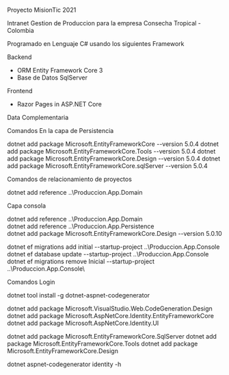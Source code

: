 Proyecto MisionTic 2021

Intranet Gestion de Produccion para la empresa Consecha Tropical - Colombia

Programado en Lenguaje C# usando los siguientes Framework

Backend
 - ORM Entity Framework Core 3
 - Base de Datos SqlServer

Frontend
- Razor Pages in ASP.NET Core

Data Complementaria

Comandos En la capa de Persistencia 

dotnet add package Microsoft.EntityFrameworkCore --version 5.0.4
dotnet add package Microsoft.EntityFrameworkCore.Tools --version 5.0.4
dotnet add package Microsoft.EntityFrameworkCore.Design --version 5.0.4
dotnet add package Microsoft.EntityFrameworkCore.sqlServer --version 5.0.4

Comandos de relacionamiento de proyectos

dotnet add reference ..\Produccion.App.Domain

Capa consola

dotnet add reference ..\Produccion.App.Domain\
dotnet add reference ..\Produccion.App.Persistence\
dotnet add package Microsoft.EntityFrameworkCore.Design --version 5.0.10

dotnet ef migrations add initial --startup-project ..\Produccion.App.Console\
dotnet ef database update --startup-project ..\Produccion.App.Console\
dotnet ef migrations remove Inicial --startup-project ..\Produccion.App.Console\


Comandos Login 

dotnet tool install -g dotnet-aspnet-codegenerator

dotnet add package Microsoft.VisualStudio.Web.CodeGeneration.Design
dotnet add package Microsoft.AspNetCore.Identity.EntityFrameworkCore
dotnet add package Microsoft.AspNetCore.Identity.UI

dotnet add package Microsoft.EntityFrameworkCore.SqlServer
dotnet add package Microsoft.EntityFrameworkCore.Tools
dotnet add package Microsoft.EntityFrameworkCore.Design

dotnet aspnet-codegenerator identity -h

